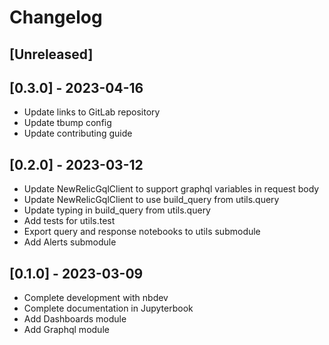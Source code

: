 # Changelog

## [Unreleased]

## [0.3.0] - 2023-04-16

* Update links to GitLab repository
* Update tbump config
* Update contributing guide

## [0.2.0] - 2023-03-12

* Update NewRelicGqlClient to support graphql variables in request body
* Update NewRelicGqlClient to use build_query from utils.query
* Update typing in build_query from utils.query
* Add tests for utils.test
* Export query and response notebooks to utils submodule
* Add Alerts submodule

## [0.1.0] - 2023-03-09

* Complete development with nbdev
* Complete documentation in Jupyterbook
* Add Dashboards module
* Add Graphql module
